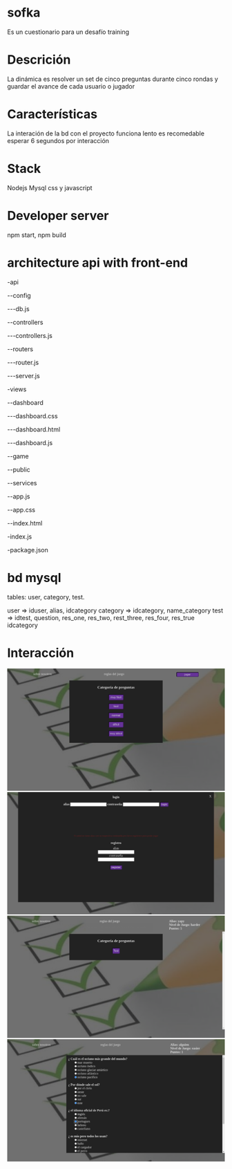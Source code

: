 # sofka

Es un cuestionario para un desafío training

# Descrición

La dinámica es resolver un set de cinco preguntas durante cinco rondas y guardar el avance de cada usuario o jugador 


# Características 

La interación de la bd con el proyecto funciona lento es recomedable esperar 6 segundos por interacción

# Stack

Nodejs Mysql css y javascript


# Developer server

npm start, npm build 


# architecture api with front-end

-api

 --config
 
---db.js
  
--controllers
 
---controllers.js
   
--routers

---router.js

---server.js

-views

 --dashboard

---dashboard.css

---dashboard.html

---dashboard.js

--game

--public

--services

--app.js

--app.css

--index.html

-index.js

-package.json


# bd mysql

tables: user, category, test.

user => iduser, alias, idcategory
category => idcategory, name_category
test => idtest, question, res_one, res_two, rest_three, res_four, res_true idcategory


# Interacción

![Screenshot](documentation/home.png)
![Screenshot](documentation/register_login.png)
![Screenshot](documentation/categoria.png)
![Screenshot](documentation/test.png)









